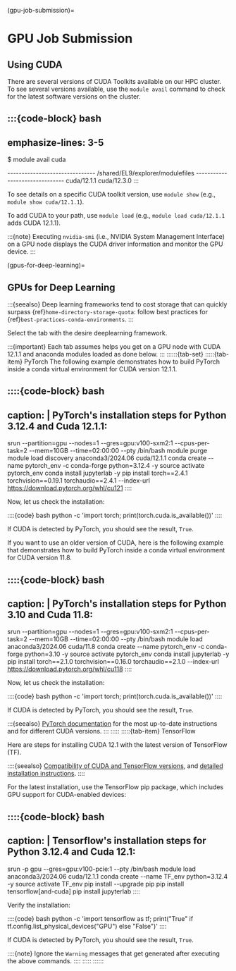 (gpu-job-submission)=
# GPU Job Submission

## Using CUDA
There are several versions of CUDA Toolkits available on our HPC cluster. To see several versions available, use the `module avail` command to check for the latest software versions on the cluster.

:::{code-block} bash
---
emphasize-lines: 3-5
---
$ module avail cuda

------------------------------- /shared/EL9/explorer/modulefiles -------------------------------
cuda/12.1.1    cuda/12.3.0
:::

To see details on a specific CUDA toolkit version, use `module show` (e.g., `module show cuda/12.1.1`).

To add CUDA to your path, use `module load` (e.g., `module load cuda/12.1.1` adds CUDA 12.1.1).

:::{note}
Executing `nvidia-smi` (i.e., NVIDIA System Management Interface) on a GPU node displays the CUDA driver information and monitor the GPU device.
:::

(gpus-for-deep-learning)=
## GPUs for Deep Learning

:::{seealso}
Deep learning frameworks tend to cost storage that can quickly surpass {ref}`home-directory-storage-quota`: follow best practices for {ref}`best-practices-conda-environments`.
:::

Select the tab with the desire deeplearning framework.

:::{important}
Each tab assumes helps you get on a GPU node with CUDA 12.1.1 and anaconda modules loaded as done below.
:::
::::::{tab-set}
:::::{tab-item} PyTorch
The following example demonstrates how to build PyTorch inside a conda virtual environment for CUDA version 12.1.1.

::::{code-block} bash
---------------------
caption: |
    PyTorch's installation steps for Python 3.12.4 and Cuda 12.1.1:
---
srun --partition=gpu --nodes=1 --gres=gpu:v100-sxm2:1 --cpus-per-task=2 --mem=10GB --time=02:00:00 --pty /bin/bash
module purge
module load discovery anaconda3/2024.06 cuda/12.1.1
conda create --name pytorch_env -c conda-forge python=3.12.4 -y
source activate pytorch_env
conda install jupyterlab -y
pip install torch==2.4.1 torchvision==0.19.1 torchaudio==2.4.1 --index-url https://download.pytorch.org/whl/cu121
::::

Now, let us check the installation:

::::{code} bash
python -c 'import torch; print(torch.cuda.is_available())'
::::

If CUDA is detected by PyTorch, you should see the result, `True`.

If you want to use an older version of CUDA, here is the following example that demonstrates how to build PyTorch inside a conda virtual environment for CUDA version 11.8.

::::{code-block} bash
---------------------
caption: |
    PyTorch's installation steps for Python 3.10 and Cuda 11.8:
---
srun --partition=gpu --nodes=1 --gres=gpu:v100-sxm2:1 --cpus-per-task=2 --mem=10GB --time=02:00:00 --pty /bin/bash
module load anaconda3/2024.06 cuda/11.8
conda create --name pytorch_env -c conda-forge python=3.10 -y
source activate pytorch_env
conda install jupyterlab -y
pip install torch==2.1.0 torchvision==0.16.0 torchaudio==2.1.0 --index-url https://download.pytorch.org/whl/cu118
::::

Now, let us check the installation:

::::{code} bash
python -c 'import torch; print(torch.cuda.is_available())'
::::

If CUDA is detected by PyTorch, you should see the result, `True`.

:::{seealso}
[PyTorch documentation](https://pytorch.org/) for the most up-to-date instructions and for different CUDA versions.
:::
:::::
:::::{tab-item} TensorFlow

Here are steps for installing CUDA 12.1 with the latest version of TensorFlow (TF).

::::{seealso}
[Compatibility of CUDA and TensorFlow versions](https://www.tensorflow.org/install/source#gpu), and [detailed installation instructions](https://www.tensorflow.org/install/pip).
::::

For the latest installation, use the TensorFlow pip package, which includes GPU support for CUDA-enabled devices:

::::{code-block} bash
---------------------
caption: |
    Tensorflow's installation steps for Python 3.12.4 and Cuda 12.1:
---
srun -p gpu --gres=gpu:v100-pcie:1 --pty /bin/bash
module load anaconda3/2024.06 cuda/12.1.1
conda create --name TF_env python=3.12.4 -y
source activate TF_env
pip install --upgrade pip
pip install tensorflow[and-cuda]
pip install jupyterlab
::::

Verify the installation:

::::{code} bash
python -c 'import tensorflow as tf; print("True" if tf.config.list_physical_devices("GPU") else "False")'
::::

If CUDA is detected by PyTorch, you should see the result, `True`.

::::{note}
Ignore the `Warning` messages that get generated after executing the above commands.
::::
:::::
::::::
